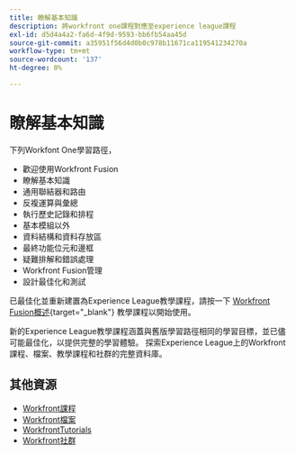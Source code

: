 ```yaml
---
title: 瞭解基本知識
description: 將workfront one課程對應至experience league課程
exl-id: d5d4a4a2-fa6d-4f9d-9593-bb6fb54aa45d
source-git-commit: a35951f56d4d0b0c978b11671ca119541234270a
workflow-type: tm+mt
source-wordcount: '137'
ht-degree: 0%

---
```


# 瞭解基本知識

下列Workfont One學習路徑，

* 歡迎使用Workfront Fusion
* 瞭解基本知識
* 通用聯結器和路由
* 反複運算與彙總
* 執行歷史記錄和排程
* 基本模組以外
* 資料結構和資料存放區
* 最終功能位元和邊框
* 疑難排解和錯誤處理
* Workfront Fusion管理
* 設計最佳化和測試

已最佳化並重新建置為Experience League教學課程，請按一下 [Workfront Fusion概述](https://experienceleague.adobe.com/docs/workfront-learn/tutorials-workfront/fusion/welcome-to-workfront-fusion/workfront-fusion-overview.html?lang=en){target="_blank"} 教學課程以開始使用。

新的Experience League教學課程涵蓋與舊版學習路徑相同的學習目標，並已儘可能最佳化，以提供完整的學習體驗。  探索Experience League上的Workfront課程、檔案、教學課程和社群的完整資料庫。

## 其他資源

* [Workfront課程](https://experienceleague.adobe.com/?lang=en&amp;Solution=Workfront#courses)
* [Workfront檔案](https://experienceleague.adobe.com/docs/workfront.html)
* [WorkfrontTutorials](https://experienceleague.adobe.com/docs/workfront-learn/tutorials-workfront/home.html)
* [Workfront社群](https://experienceleaguecommunities.adobe.com/t5/workfront/ct-p/workfront)
